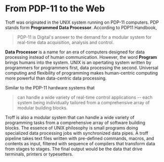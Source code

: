 # From PDP-11 to the Web

Troff was originated in the UNIX system running on PDP-11 computers. PDP stands form **Programmed Data Processor**. According to PDP11 Handbook,
> PDP-11 is Digital's answer to the demand for a modular system for real-time data acquisition, analysis and control.

**Data Processor** is a name for an era of computers designed for data processing instead of human communication. However, the word **Program** brings humans into the system. UNIX is an opertating system written by programmers for programmers first, data processing the second. Universal computing and flexibility of programming makes human-centric computing more powerful than data-centric data processing. 

Similar to the PDP-11 hardware systems that
> can handle a wide variety of real-time control applications -- each system being individually tailored from a comprehensive array of modular building blocks.

Troff is also a modular system that can handle a wide variety of programming tasks from a comprehensive array of software building blocks. The essence of UNIX philosophy is small programs doing specialized data processing jobs with synchronized data pipes. A troff pipeline takes text files written with pre-defined commands, macros, and contents as input, filtered with sequence of compilers that transform data from stages to stages. The final output would be the data that drive terminals, printers or typesetters.  
